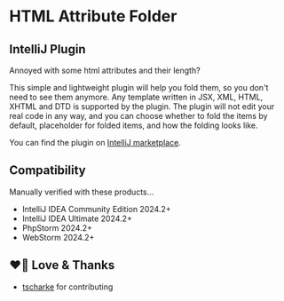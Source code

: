 # HTML Attribute Folder

## IntelliJ Plugin

Annoyed with some html attributes and their length?

This simple and lightweight plugin will help you fold them, so you don't need to see them anymore. Any
template written in JSX, XML, HTML, XHTML and DTD is supported by the plugin. The plugin will not edit your real code in any way, and you can choose whether
to fold
the items by default, placeholder for folded items, and how the folding looks like.

You can find the plugin on [IntelliJ marketplace](https://plugins.jetbrains.com/plugin/19715-html-attribute-folder).

## Compatibility

Manually verified with these products…

- IntelliJ IDEA Community Edition 2024.2+
- IntelliJ IDEA Ultimate 2024.2+
- PhpStorm 2024.2+
- WebStorm 2024.2+

## ❤️🙏 Love & Thanks

- [tscharke](https://github.com/tscharke) for contributing

